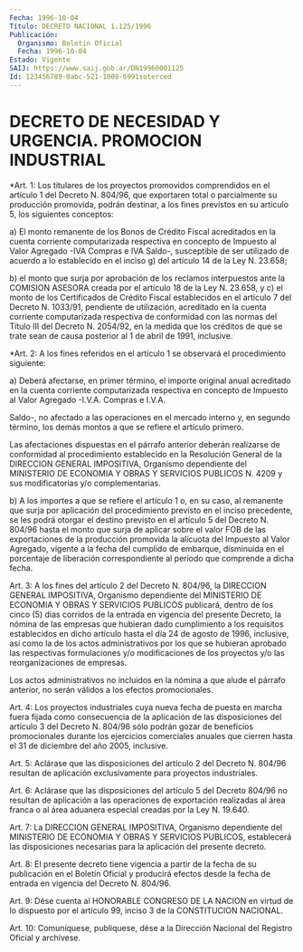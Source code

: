 ```yaml
---
Fecha: 1996-10-04
Título: DECRETO NACIONAL 1.125/1996
Publicación:
  Organismo: Boletín Oficial
  Fecha: 1996-10-04
Estado: Vigente
SAIJ: https://www.saij.gob.ar/DN19960001125
Id: 123456789-0abc-521-1000-6991soterced
---
```

# DECRETO DE NECESIDAD Y URGENCIA. PROMOCION INDUSTRIAL

<a id="1"></a>
*Art. 1: Los titulares de los proyectos promovidos comprendidos en el artículo  1 del Decreto  N. 804/96,  que exportaren total o parcialmente su producción promovida, podrán destinar,  a los fines previstos   en  su  artículo  5,  los  siguientes  conceptos:

a) El monto remanente de los Bonos de Crédito Fiscal acreditados en la  cuenta  corriente  computarizada  respectiva  en  concepto   de Impuesto  al  Valor Agregado -IVA Compras e IVA Saldo-, susceptible de ser utilizado  de  acuerdo  a lo establecido en el inciso g) del artículo 14 de la Ley N. 23.658;

b) el monto que surja por aprobación  de  los reclamos interpuestos ante la COMISION ASESORA creada por el artículo 18 de la Ley N. 23.658, y c)  el monto de los Certificados de Crédito Fiscal establecidos  en el artículo 7 del  Decreto  N. 1033/91, pendiente de utilización, acreditado  en  la  cuenta corriente  computarizada  respectiva  de conformidad con las normas del Título III del Decreto N. 2054/92, en la medida que los créditos  de que se trate sean de causa posterior al 1 de abril de 1991, inclusive.

<a id="2"></a>
*Art. 2: A los fines referidos  en  el  artículo  1 se observará el procedimiento siguiente:

a) Deberá afectarse, en primer término, el importe  original  anual acreditado  en  la  cuenta  corriente  computarizada  respectiva en concepto  de  Impuesto al Valor Agregado -I.V.A. Compras  e  I.V.A.

Saldo-, no afectado  a  las operaciones en el mercado interno y, en segundo término, los demás  montos  a  que  se  refiere el artículo primero.

Las  afectaciones  dispuestas  en  el  párrafo  anterior    deberán realizarse  de  conformidad  al  procedimiento  establecido  en  la Resolución  General  de  la DIRECCION GENERAL IMPOSITIVA, Organismo dependiente del MINISTERIO DE ECONOMIA Y OBRAS Y SERVICIOS PUBLICOS N. 4209 y sus modificatorias y/o complementarias.

b) A los importes a que se  refiere el artículo 1 o, en su caso, al remanente que surja por aplicación del procedimiento previsto en el inciso precedente, se les podrá  otorgar  el destino previsto en el artículo 5 del Decreto N. 804/96 hasta el monto que surja de aplicar sobre el valor FOB de las exportaciones de  la producción promovida la alícuota del Impuesto al Valor Agregado, vigente  a la fecha del cumplido  de  embarque,  disminuida  en el porcentaje de liberación correspondiente    al  período  que  comprende  a  dicha  fecha.

<a id="3"></a>
Art.  3:  A los fines del artículo 2 del  Decreto  N. 804/96,  la DIRECCION GENERAL  IMPOSITIVA, Organismo dependiente del MINISTERIO DE ECONOMIA Y OBRAS  Y  SERVICIOS PUBLICOS publicará, dentro de los cinco (5) días corridos de  la  entrada  en  vigencia  del presente Decreto, la nómina de las empresas que hubieran dado cumplimiento a los  requisitos establecidos en dicho artículo hasta el día  24  de agosto de 1996, inclusive, así como la de los actos administrativos por los  que se hubieran aprobado las respectivas formulaciones y/o modificaciones   de  los  proyectos  y/o  las  reorganizaciones  de empresas.

Los actos administrativos  no incluidos en la nómina a que alude el párrafo  anterior, no serán válidos  a  los  efectos  promocionales.

<a id="4"></a>
Art. 4: Los  proyectos  industriales cuya nueva fecha de puesta en marcha  fuera fijada como consecuencia  de  la  aplicación  de  las disposiciones del artículo 3 del Decreto N. 804/96 sólo podrán gozar de beneficios  promocionales  durante  los  ejercicios  comerciales anuales  que  cierren  hasta  el  31  de  diciembre  del  año 2005, inclusive.

<a id="5"></a>
Art. 5: Aclárase que las disposiciones del artículo 2 del  Decreto N. 804/96  resultan  de  aplicación  exclusivamente  para proyectos industriales.

<a id="6"></a>
Art. 6: Aclárase que las disposiciones del artículo 5  del Decreto 804/96  no  resultan de aplicación a las operaciones de exportación realizadas al  área  franca o al área aduanera especial creadas por la Ley N. 19.640.

<a id="7"></a>
Art. 7: La DIRECCION  GENERAL  IMPOSITIVA,  Organismo dependiente del MINISTERIO DE ECONOMIA Y OBRAS Y SERVICIOS PUBLICOS, establecerá  las  disposiciones necesarias para la  aplicación  del presente decreto.

<a id="8"></a>
Art. 8: El presente decreto tiene vigencia a partir de la fecha de su publicación en el  Boletín  Oficial y producirá efectos desde la fecha de entrada en vigencia del Decreto N. 804/96.

<a id="9"></a>
Art. 9: Dése cuenta al HONORABLE  CONGRESO  DE LA NACION en virtud de  lo  dispuesto por el artículo 99, inciso 3 de  la  CONSTITUCION NACIONAL.

<a id="10"></a>
Art. 10: Comuníquese,  publíquese,  dése  a la Dirección Nacional del Registro Oficial y archívese.
